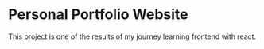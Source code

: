 # Personal Portfolio Website
This project is one of the results of my journey learning frontend with react.